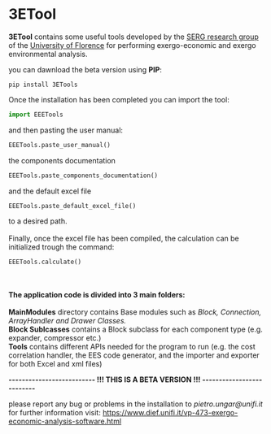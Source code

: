 # 3ETool

__3ETool__ contains some useful tools developed by the [SERG research group](https://www.dief.unifi.it/vp-177-serg-group-english-version.html) 
of the [University of Florence](https://www.unifi.it/changelang-eng.html) for performing exergo-economic and exergo environmental analysis.

you can dawnload the beta version using __PIP__:

```
pip install 3ETools
```
Once the installation has been completed you can import the tool:
```python
import EEETools
```
and then pasting the user manual:
```python
EEETools.paste_user_manual()
```
the components documentation
```python
EEETools.paste_components_documentation()
```
and the default excel file
```python
EEETools.paste_default_excel_file()
```
to a desired path.<br/><br/>
Finally, once the excel file has been compiled, the calculation can be initialized trough the command:
```python
EEETools.calculate()
```
<br/><br/>
__The application code is divided into 3 main folders:__<br/><br/>
__MainModules__ directory contains Base modules such as _Block, Connection, ArrayHandler and Drawer Classes._<br/>
__Block Sublcasses__ contains a Block subclass for each component type (e.g. expander, compressor etc.)<br/>
__Tools__ contains different APIs needed for the program to run (e.g. the cost correlation handler, 
the EES code generator, and the importer and exporter for both Excel and xml files)

__-------------------------- !!! THIS IS A BETA VERSION !!! --------------------------__ 

please report any bug or problems in the installation to _pietro.ungar@unifi.it_<br/>
for further information visit: https://www.dief.unifi.it/vp-473-exergo-economic-analysis-software.html
